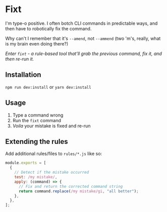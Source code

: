 # Fixt

I'm type-o positive. I often botch CLI commands in predictable ways, and then have to robotically fix the command.

Why can't I remember that it's `--amend`, not `--ammend` (two 'm's, really, what is my brain even doing there?)

_Enter `fixt` - a rule-based tool that'll grab the previous command, fix it, and then re-run it._

## Installation

`npm run dev:install` or `yarn dev:install`

## Usage

1. Type a command wrong
2. Run the `fixt` command
3. _Voila_ your mistake is fixed and re-run

## Extending the rules

Add additional rules/files to `rules/*.js` like so:

```js
module.exports = [
  {
    // Detect if the mistake occurred
    test: /my mistake/,
    apply: (command) => {
      // Fix and return the corrected command string
      return command.replace(/my mistake/gi, "all better");
    },
  },
];
```
